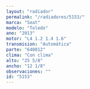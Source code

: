 ```yaml
---
layout: "radiador"
permalink: "/radiadores/5153/"
marca: "Seat"
modelo: "Toledo"
ano: "2013"
motor: "L4 1.2 1.4 1.6"
transmision: "Automática"
parte: "640012"
clima: "Con clima"
alto: "25 5/8"
ancho: "12 1/8"
observaciones: ""
id: "5153"
---
```


